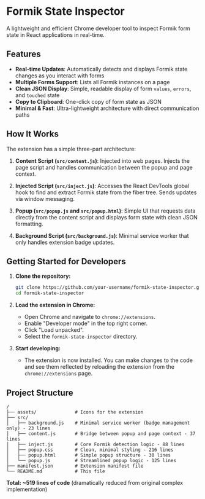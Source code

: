 # Formik State Inspector

A lightweight and efficient Chrome developer tool to inspect Formik form state in React applications in real-time.

## Features

- **Real-time Updates**: Automatically detects and displays Formik state changes as you interact with forms
- **Multiple Forms Support**: Lists all Formik instances on a page
- **Clean JSON Display**: Simple, readable display of form `values`, `errors`, and `touched` state
- **Copy to Clipboard**: One-click copy of form state as JSON
- **Minimal & Fast**: Ultra-lightweight architecture with direct communication paths

## How It Works

The extension has a simple three-part architecture:

1. **Content Script (`src/content.js`)**: Injected into web pages. Injects the page script and handles communication between the popup and page context.

2. **Injected Script (`src/inject.js`)**: Accesses the React DevTools global hook to find and extract Formik state from the fiber tree. Sends updates via window messaging.

3. **Popup (`src/popup.js` and `src/popup.html`)**: Simple UI that requests data directly from the content script and displays form state with clean JSON formatting.

4. **Background Script (`src/background.js`)**: Minimal service worker that only handles extension badge updates.

## Getting Started for Developers

1.  **Clone the repository:**
    ```bash
    git clone https://github.com/your-username/formik-state-inspector.git
    cd formik-state-inspector
    ```

2.  **Load the extension in Chrome:**
    - Open Chrome and navigate to `chrome://extensions`.
    - Enable "Developer mode" in the top right corner.
    - Click "Load unpacked".
    - Select the `formik-state-inspector` directory.

3.  **Start developing:**
    - The extension is now installed. You can make changes to the code and see them reflected by reloading the extension from the `chrome://extensions` page.

## Project Structure

```
/
├── assets/              # Icons for the extension
├── src/
│   ├── background.js    # Minimal service worker (badge management only) - 23 lines
│   ├── content.js       # Bridge between popup and page context - 37 lines
│   ├── inject.js        # Core Formik detection logic - 88 lines
│   ├── popup.css        # Clean, minimal styling - 216 lines
│   ├── popup.html       # Simple popup structure - 30 lines
│   └── popup.js         # Streamlined popup logic - 125 lines
├── manifest.json        # Extension manifest file
└── README.md            # This file
```

**Total: ~519 lines of code** (dramatically reduced from original complex implementation)
